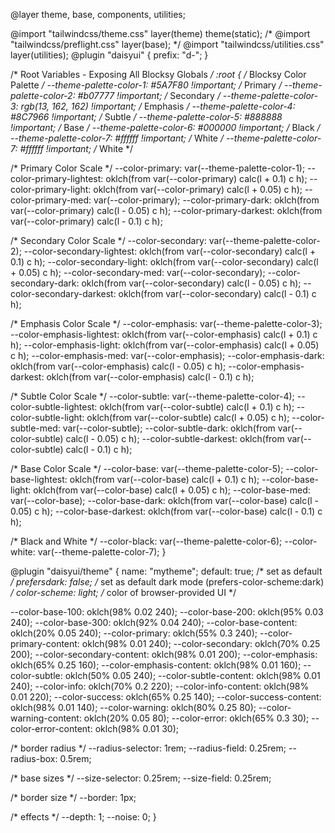 @layer theme, base, components, utilities;

@import "tailwindcss/theme.css" layer(theme) theme(static);
/* @import "tailwindcss/preflight.css" layer(base); */
@import "tailwindcss/utilities.css" layer(utilities);
@plugin "daisyui" {
  prefix: "d-";
}

/* Root Variables - Exposing All Blocksy Globals */
:root {
  /* Blocksy Color Palette */
--theme-palette-color-1: #5A7F80 !important; /* Primary */
--theme-palette-color-2: #b07777 !important; /* Secondary */
--theme-palette-color-3: rgb(13, 162, 162) !important; /* Emphasis */
--theme-palette-color-4: #8C7966 !important; /* Subtle */
--theme-palette-color-5: #888888 !important; /* Base */
--theme-palette-color-6: #000000 !important; /* Black */
--theme-palette-color-7: #ffffff !important; /* White */
--theme-palette-color-7: #ffffff !important; /* White */

/* Primary Color Scale */
  --color-primary: var(--theme-palette-color-1);
  --color-primary-lightest: oklch(from var(--color-primary) calc(l + 0.1) c h);
  --color-primary-light: oklch(from var(--color-primary) calc(l + 0.05) c h);
  --color-primary-med: var(--color-primary);
  --color-primary-dark: oklch(from var(--color-primary) calc(l - 0.05) c h);
  --color-primary-darkest: oklch(from var(--color-primary) calc(l - 0.1) c h);
  
  /* Secondary Color Scale */
  --color-secondary: var(--theme-palette-color-2);
  --color-secondary-lightest: oklch(from var(--color-secondary) calc(l + 0.1) c h);
  --color-secondary-light: oklch(from var(--color-secondary) calc(l + 0.05) c h);
  --color-secondary-med: var(--color-secondary);
  --color-secondary-dark: oklch(from var(--color-secondary) calc(l - 0.05) c h);
  --color-secondary-darkest: oklch(from var(--color-secondary) calc(l - 0.1) c h);
  
  /* Emphasis Color Scale */
  --color-emphasis: var(--theme-palette-color-3);
  --color-emphasis-lightest: oklch(from var(--color-emphasis) calc(l + 0.1) c h);
  --color-emphasis-light: oklch(from var(--color-emphasis) calc(l + 0.05) c h);
  --color-emphasis-med: var(--color-emphasis);
  --color-emphasis-dark: oklch(from var(--color-emphasis) calc(l - 0.05) c h);
  --color-emphasis-darkest: oklch(from var(--color-emphasis) calc(l - 0.1) c h);
  
  /* Subtle Color Scale */
  --color-subtle: var(--theme-palette-color-4);
  --color-subtle-lightest: oklch(from var(--color-subtle) calc(l + 0.1) c h);
  --color-subtle-light: oklch(from var(--color-subtle) calc(l + 0.05) c h);
  --color-subtle-med: var(--color-subtle);
  --color-subtle-dark: oklch(from var(--color-subtle) calc(l - 0.05) c h);
  --color-subtle-darkest: oklch(from var(--color-subtle) calc(l - 0.1) c h);
  
  /* Base Color Scale */
  --color-base: var(--theme-palette-color-5);
  --color-base-lightest: oklch(from var(--color-base) calc(l + 0.1) c h);
  --color-base-light: oklch(from var(--color-base) calc(l + 0.05) c h);
  --color-base-med: var(--color-base);
  --color-base-dark: oklch(from var(--color-base) calc(l - 0.05) c h);
  --color-base-darkest: oklch(from var(--color-base) calc(l - 0.1) c h);
  
  /* Black and White */
  --color-black: var(--theme-palette-color-6);
  --color-white: var(--theme-palette-color-7);
}
  
@plugin "daisyui/theme" {
  name: "mytheme";
  default: true; /* set as default */
  prefersdark: false; /* set as default dark mode (prefers-color-scheme:dark) */
  color-scheme: light; /* color of browser-provided UI */

  --color-base-100: oklch(98% 0.02 240);
  --color-base-200: oklch(95% 0.03 240);
  --color-base-300: oklch(92% 0.04 240);
  --color-base-content: oklch(20% 0.05 240);
  --color-primary: oklch(55% 0.3 240);
  --color-primary-content: oklch(98% 0.01 240);
  --color-secondary: oklch(70% 0.25 200);
  --color-secondary-content: oklch(98% 0.01 200);
  --color-emphasis: oklch(65% 0.25 160);
  --color-emphasis-content: oklch(98% 0.01 160);
  --color-subtle: oklch(50% 0.05 240);
  --color-subtle-content: oklch(98% 0.01 240);
  --color-info: oklch(70% 0.2 220);
  --color-info-content: oklch(98% 0.01 220);
  --color-success: oklch(65% 0.25 140);
  --color-success-content: oklch(98% 0.01 140);
  --color-warning: oklch(80% 0.25 80);
  --color-warning-content: oklch(20% 0.05 80);
  --color-error: oklch(65% 0.3 30);
  --color-error-content: oklch(98% 0.01 30);

  /* border radius */
  --radius-selector: 1rem;
  --radius-field: 0.25rem;
  --radius-box: 0.5rem;

  /* base sizes */
  --size-selector: 0.25rem;
  --size-field: 0.25rem;

  /* border size */
  --border: 1px;

  /* effects */
  --depth: 1;
  --noise: 0;
}